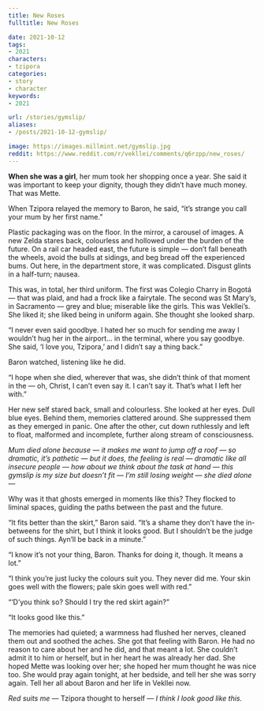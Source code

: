 ```yaml
---
title: New Roses
fulltitle: New Roses

date: 2021-10-12
tags:
- 2021
characters:
- tzipora
categories:
- story
- character
keywords:
- 2021

url: /stories/gymslip/
aliases:
- /posts/2021-10-12-gymslip/

image: https://images.millmint.net/gymslip.jpg
reddit: https://www.reddit.com/r/vekllei/comments/q6rzpp/new_roses/
---
```


**When she was a girl**, her mum took her shopping once a year. She said it was important to keep your dignity, though they didn’t have much money. That was Mette.

When Tzipora relayed the memory to Baron, he said, “it’s strange you call your mum by her first name.”

Plastic packaging was on the floor. In the mirror, a carousel of images. A new Zelda stares back, colourless and hollowed under the burden of the future. On a rail car headed east, the future is simple — don’t fall beneath the wheels, avoid the bulls at sidings, and beg bread off the experienced bums. Out here, in the department store, it was complicated. Disgust glints in a half-turn; nausea.

This was, in total, her third uniform. The first was Colegio Charry in Bogotá — that was plaid, and had a frock like a fairytale. The second was St Mary’s, in Sacramento — grey and blue; miserable like the girls. This was Vekllei’s. She liked it; she liked being in uniform again. She thought she looked sharp.

“I never even said goodbye. I hated her so much for sending me away I wouldn’t hug her in the airport… in the terminal, where you say goodbye. She said, ‘I love you, Tzipora,’ and I didn’t say a thing back.”

Baron watched, listening like he did.

“I hope when she died, wherever that was, she didn’t think of that moment in the — oh, Christ, I can’t even say it. I can’t say it. That’s what I left her with.”

Her new self stared back, small and colourless. She looked at her eyes. Dull blue eyes. Behind them, memories clattered around. She suppressed them as they emerged in panic. One after the other, cut down ruthlessly and left to float, malformed and incomplete, further along stream of consciousness.

*Mum died alone because — it makes me want to jump off a roof — so dramatic, it’s pathetic — but it does, the feeling is real — dramatic like all insecure people — how about we think about the task at hand — this gymslip is my size but doesn’t fit — I’m still losing weight — she died alone —*

Why was it that ghosts emerged in moments like this? They flocked to liminal spaces, guiding the paths between the past and the future.

“It fits better than the skirt,” Baron said. “It’s a shame they don’t have the in-betweens for the shirt, but I think it looks good. But I shouldn’t be the judge of such things. Ayn’ll be back in a minute.”

“I know it’s not your thing, Baron. Thanks for doing it, though. It means a lot.”

“I think you’re just lucky the colours suit you. They never did me. Your skin goes well with the flowers; pale skin goes well with red.”

“‘D’you think so? Should I try the red skirt again?”

“It looks good like this.”

The memories had quieted; a warmness had flushed her nerves, cleaned them out and soothed the aches. She got that feeling with Baron. He had no reason to care about her and he did, and that meant a lot. She couldn’t admit it to him or herself, but in her heart he was already her dad. She hoped Mette was looking over her; she hoped her mum thought he was nice too. She would pray again tonight, at her bedside, and tell her she was sorry again. Tell her all about Baron and her life in Vekllei now.

*Red suits me* — Tzipora thought to herself — *I think I look good like this.*

